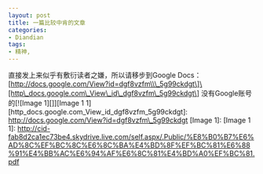 ```yaml
---
layout: post
title: 一篇比较中肯的文章
categories:
- Diandian
tags:
- 精神, 
---
```

直接发上来似乎有敷衍读者之嫌，所以请移步到Google Docs： \[http://docs.google.com/View?id=dgf8vzfm\\\_5g99ckdgt\]\[http\_docs.google.com\_View\_id\_dgf8vzfm\_5g99ckdgt\] 没有Google账号的\[!\[Image 1\]\[\]\]\[Image 1 1\] \[http\_docs.google.com\_View\_id\_dgf8vzfm\_5g99ckdgt\]: http://docs.google.com/View?id=dgf8vzfm\_5g99ckdgt \[Image 1\]: \[Image 1 1\]: http://cid-fab8d2ca1ec73be4.skydrive.live.com/self.aspx/.Public/%E8%B0%B7%E6%AD%8C%EF%BC%8C%E6%8C%BA%E4%BD%8F%EF%BC%81%E6%88%91%E4%BB%AC%E6%94%AF%E6%8C%81%E4%BD%A0%EF%BC%81.pdf